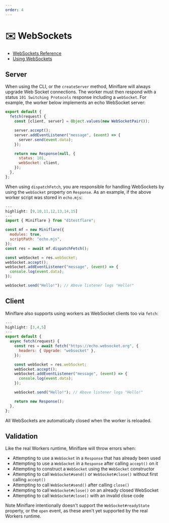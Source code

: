 ```yaml
---
order: 4
---
```


# ✉️ WebSockets

- [WebSockets Reference](https://developers.cloudflare.com/workers/runtime-apis/websockets)
- [Using WebSockets](https://developers.cloudflare.com/workers/learning/using-websockets)

## Server

When using the CLI, or the `createServer` method, Miniflare will always upgrade
Web Socket connections. The worker must then respond with a status
`101 Switching Protocols` response including a `webSocket`. For example, the
worker below implements an echo WebSocket server:

```js
export default {
  fetch(request) {
    const [client, server] = Object.values(new WebSocketPair());

    server.accept();
    server.addEventListener("message", (event) => {
      server.send(event.data);
    });

    return new Response(null, {
      status: 101,
      webSocket: client,
    });
  },
};
```

When using `dispatchFetch`, you are responsible for handling WebSockets by using
the `webSocket` property on `Response`. As an example, if the above worker
script was stored in `echo.mjs`:

```js
---
highlight: [9,10,11,12,13,14,15]
---
import { Miniflare } from "d1testflare";

const mf = new Miniflare({
  modules: true,
  scriptPath: "echo.mjs",
});
const res = await mf.dispatchFetch();

const webSocket = res.webSocket;
webSocket.accept();
webSocket.addEventListener("message", (event) => {
  console.log(event.data);
});

webSocket.send("Hello!"); // Above listener logs "Hello!"
```

## Client

Miniflare also supports using workers as WebSocket clients too via `fetch`:

```js
---
highlight: [3,4,5]
---
export default {
  async fetch(request) {
    const res = await fetch("https://echo.websocket.org", {
      headers: { Upgrade: "websocket" },
    });

    const webSocket = res.webSocket;
    webSocket.accept();
    webSocket.addEventListener("message", (event) => {
      console.log(event.data);
    });

    webSocket.send("Hello!"); // Above listener logs "Hello!"

    return new Response();
  },
};
```

All WebSockets are automatically closed when the worker is reloaded.

## Validation

Like the real Workers runtime, Miniflare will throw errors when:

- Attempting to use a `WebSocket` in a `Response` that has already been used
- Attempting to use a `WebSocket` in a `Response` after calling `accept()` on it
- Attempting to construct a `WebSocket` using the `WebSocket` constructor
- Attempting to call `WebSocket#send()` or `WebSocket#close()` without first
  calling `accept()`
- Attempting to call `WebSocket#send()` after calling `close()`
- Attempting to call `WebSocket#close()` on an already closed WebSocket
- Attempting to call `WebSocket#close()` with an invalid close code

Note Miniflare intentionally doesn't support the `WebSocket#readyState`
property, or the `open` event, as these aren't yet supported by the real Workers
runtime.
